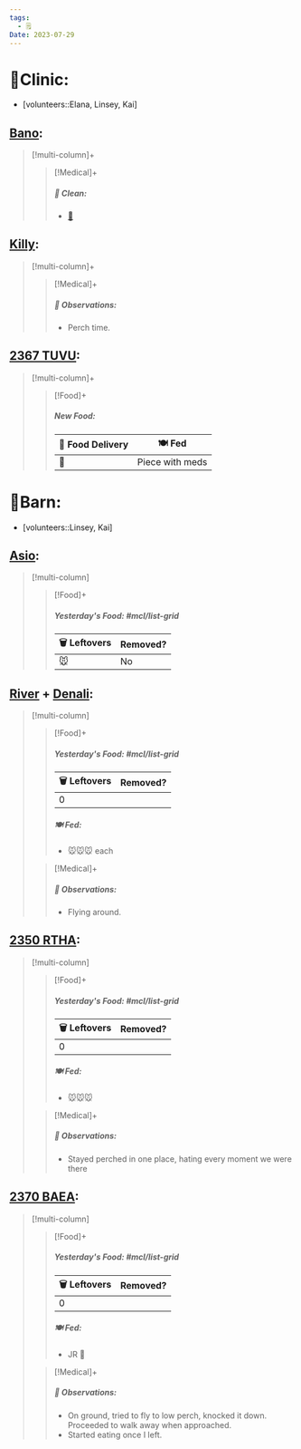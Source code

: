 ```yaml
---
tags:
  - 🗒️
Date: 2023-07-29
---
```


# 🏥Clinic:
- [volunteers::Elana, Linsey, Kai]

## [Bano](../RARE%20Birds/Ed%20Birds/Bano.md):
> [!multi-column]+
>
>> [!Medical]+
>>##### 🫧 Clean:
>> - [🧽](../Admin/Codes/Scrubbed%20cage.md)

## [Killy](../RARE%20Birds/Ed%20Birds/Killy.md):
> [!multi-column]+
>
>> [!Medical]+
>> ##### 🔭 Observations:
>> - Perch time.

## [2367 TUVU](../RARE%20Birds/2367%20TUVU.md):
> [!multi-column]+
>
>> [!Food]+
>> ##### New Food:
>> |🚚 Food Delivery| 🍽️ Fed|
>> |---|---|
>>|🫱|Piece with meds
>

# 🏡Barn:
- [volunteers::Linsey, Kai]

## [Asio](../RARE%20Birds/Ed%20Birds/Asio.md):
> [!multi-column]
>
>> [!Food]+
>> ##### Yesterday's Food: #mcl/list-grid
>> |🗑️ Leftovers| Removed?
>> |---|---|
>>|🐭|No

## [River](../RARE%20Birds/Ed%20Birds/River.md) + [Denali](../RARE%20Birds/Ed%20Birds/Denali.md):
> [!multi-column]
>
>> [!Food]+
>> ##### Yesterday's Food: #mcl/list-grid
>> |🗑️ Leftovers| Removed?
>> |---|---|
>>|0|
>>
>> ##### 🍽️ Fed:
>> - 🐭🐭🐭 each
>
>> [!Medical]+
>> ##### 🔭 Observations:
>> - Flying around.

## [2350 RTHA](../RARE%20Birds/2350%20RTHA.md):
> [!multi-column]
>
>> [!Food]+
>> ##### Yesterday's Food: #mcl/list-grid
>> |🗑️ Leftovers| Removed?
>> |---|---|
>>|0|
>>
>> ##### 🍽️ Fed:
>> - 🐭🐭🐭
>
>> [!Medical]+
>> ##### 🔭 Observations:
>> - Stayed perched in one place, hating every moment we were there

## [2370 BAEA](../RARE%20Birds/2370%20BAEA.md):
> [!multi-column]
>> [!Food]+
>> ##### Yesterday's Food: #mcl/list-grid
>> |🗑️ Leftovers| Removed?
>> |---|---|
>>|0|
>>
>> ##### 🍽️ Fed:
>> - JR 🐀
>
>> [!Medical]+
>> ##### 🔭 Observations:
>> - On ground, tried to fly to low perch, knocked it down. Proceeded to walk away when approached.
>> - Started eating once I left.


